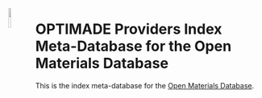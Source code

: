 <a href="https://www.optimade.org/"><img src="https://avatars0.githubusercontent.com/u/23107754" align="left" width="10%" ></a>

# OPTIMADE Providers Index Meta-Database for the Open Materials Database

This is the index meta-database for the [Open Materials Database](http://openmaterialsdb.se).
